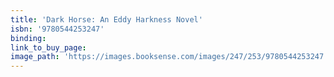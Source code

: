 ```yaml
---
title: 'Dark Horse: An Eddy Harkness Novel'
isbn: '9780544253247'
binding:
link_to_buy_page:
image_path: 'https://images.booksense.com/images/247/253/9780544253247.jpg'
---
```



